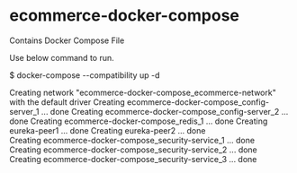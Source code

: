 # ecommerce-docker-compose
Contains Docker Compose File

Use below command to run.

$ docker-compose --compatibility up -d 

Creating network "ecommerce-docker-compose_ecommerce-network" with the default driver
Creating ecommerce-docker-compose_config-server_1 ... done
Creating ecommerce-docker-compose_config-server_2 ... done
Creating ecommerce-docker-compose_redis_1         ... done
Creating eureka-peer1                             ... done
Creating eureka-peer2                             ... done     
Creating ecommerce-docker-compose_security-service_1 ... done  
Creating ecommerce-docker-compose_security-service_2 ... done  
Creating ecommerce-docker-compose_security-service_3 ... done
